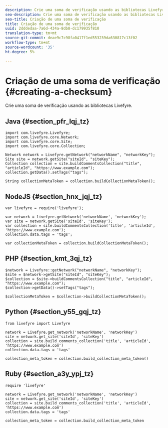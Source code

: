 ```yaml
---
description: Crie uma soma de verificação usando as bibliotecas Livefyre.
seo-description: Crie uma soma de verificação usando as bibliotecas Livefyre.
seo-title: Criação de uma soma de verificação
title: Criação de uma soma de verificação
uuid: 2dddedaa-7a6d-434a-8db8-dc179935f810
translation-type: tm+mt
source-git-commit: deae9c7c98fa0417f1ed553239da630817c13f02
workflow-type: tm+mt
source-wordcount: '35'
ht-degree: 5%

---
```



# Criação de uma soma de verificação {#creating-a-checksum}

Crie uma soma de verificação usando as bibliotecas Livefyre.

## Java {#section_pfr_lqj_tz}

```
import com.livefyre.Livefyre; 
import com.livefyre.core.Network; 
import com.livefyre.core.Site; 
import com.livefyre.core.Collection; 
  
Network network = Livefyre.getNetwork("networkName", "networkKey"); 
Site site = network.getSite("siteId", "siteKey"); 
Collection collection = site.buildCommentsCollection("title", "articleId", "https://www.example.com"); 
collection.getData().setTags("tags"); 
  
String collectionMetaToken = collection.buildCollectionMetaToken();
```

## NodeJS {#section_hnx_jqj_tz}

```
var livefyre = require('livefyre'); 
  
var network = livefyre.getNetwork('networkName', 'networkKey'); 
var site = network.getSite('siteId', 'siteKey'); 
var collection = site.buildCommentsCollection('title', 'articleId', 'https://www.example.com'); 
collection.data.tags = 'tags'; 
  
var collectionMetaToken = collection.buildCollectionMetaToken();
```

## PHP {#section_kmt_3qj_tz}

```
$network = Livefyre::getNetwork("networkName", "networkKey"); 
$site = $network->getSite("siteId", "siteKey"); 
$collection = $site->buildCommentsCollection("title", "articleId", "https://www.example.com"); 
$collection->getData()->setTags("tags"); 
  
$collectionMetaToken = $collection->buildCollectionMetaToken(); 
```

## Python {#section_y55_gqj_tz}

```
from livefyre import Livefyre 
  
network = Livefyre.get_network('networkName', 'networkKey') 
site = network.get_site('siteId', 'siteKey') 
collection = site.build_comments_collection('title', 'articleId', 'https://www.example.com') 
collection.data.tags = 'tags' 
  
collection_meta_token = collection.build_collection_meta_token()
```

## Ruby {#section_a3y_ypj_tz}

```
require 'livefyre' 
  
network = Livefyre.get_network('networkName', 'networkKey') 
site = network.get_site('siteId', 'siteKey') 
collection = site.build_comments_collection('title', 'articleId', 'https://www.example.com') 
collection.data.tags = 'tags' 
  
collection_meta_token = collection.build_collection_meta_token 
```
